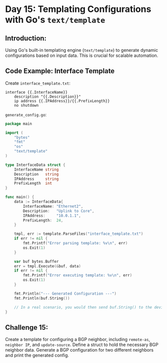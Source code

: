 # **Day 15: Templating Configurations with Go's `text/template`**

## **Introduction:** 
Using Go's built-in templating engine (`text/template`) to generate dynamic configurations based on input data. This is crucial for scalable automation.

## **Code Example: Interface Template**

Create `interface_template.txt`:

```
interface {{.InterfaceName}}
    description "{{.Description}}"
    ip address {{.IPAddress}}/{{.PrefixLength}}
    no shutdown
```

`generate_config.go`:

```go
package main

import (
    "bytes"
    "fmt"
    "os"
    "text/template"
)

type InterfaceData struct {
    InterfaceName string
    Description   string
    IPAddress     string
    PrefixLength  int
}

func main() {
    data := InterfaceData{
        InterfaceName: "Ethernet2",
        Description:   "Uplink to Core",
        IPAddress:     "10.0.1.1",
        PrefixLength:  24,
    }

    tmpl, err := template.ParseFiles("interface_template.txt")
    if err != nil {
        fmt.Printf("Error parsing template: %v\n", err)
        os.Exit(1)
    }

    var buf bytes.Buffer
    err = tmpl.Execute(&buf, data)
    if err != nil {
        fmt.Printf("Error executing template: %v\n", err)
        os.Exit(1)
    }

    fmt.Println("--- Generated Configuration ---")
    fmt.Println(buf.String())

    // In a real scenario, you would then send buf.String() to the device via eAPI.
}
```

## **Challenge 15:** 
Create a template for configuring a BGP neighbor, including `remote-as`, `neighbor IP`, and `update-source`. Define a struct to hold the necessary BGP neighbor data. Generate a BGP configuration for two different neighbors and print the generated config.


